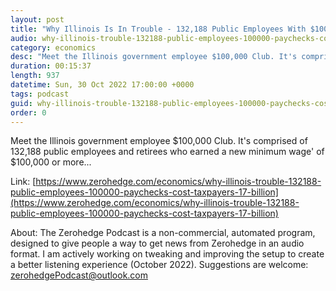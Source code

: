 ```yaml
---
layout: post
title: "Why Illinois Is In Trouble - 132,188 Public Employees With $100,000+ Paychecks Cost Taxpayers $17 Billion"
audio: why-illinois-trouble-132188-public-employees-100000-paychecks-cost-taxpayers-17-billion-0
category: economics
desc: "Meet the Illinois government employee $100,000 Club. It's comprised of 132,188 public employees and retirees who earned a new minimum wage' of $100,000 or more..."
duration: 00:15:37
length: 937
datetime: Sun, 30 Oct 2022 17:00:00 +0000
tags: podcast
guid: why-illinois-trouble-132188-public-employees-100000-paychecks-cost-taxpayers-17-billion-0
order: 0
---
```

Meet the Illinois government employee $100,000 Club. It's comprised of 132,188 public employees and retirees who earned a new minimum wage' of $100,000 or more...

Link: [https://www.zerohedge.com/economics/why-illinois-trouble-132188-public-employees-100000-paychecks-cost-taxpayers-17-billion](https://www.zerohedge.com/economics/why-illinois-trouble-132188-public-employees-100000-paychecks-cost-taxpayers-17-billion)

About: The Zerohedge Podcast is a non-commercial, automated program, designed to give people a way to get news from Zerohedge in an audio format.  I am actively working on tweaking and improving the setup to create a better listening experience (October 2022).  Suggestions are welcome: [zerohedgePodcast@outlook.com](mailto:zerohedgePodcast@outlook.com)